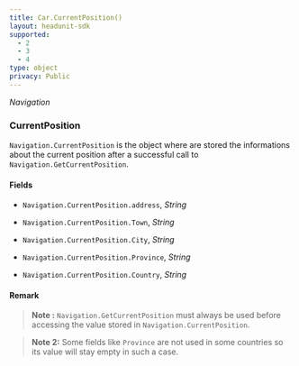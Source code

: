 ```yaml
---
title: Car.CurrentPosition()
layout: headunit-sdk
supported:
  - 2
  - 3
  - 4
type: object
privacy: Public
---
```


*Navigation*

### CurrentPosition

`Navigation.CurrentPosition` is the object where are stored the informations about the current position after a successful call to `Navigation.GetCurrentPosition`.

#### Fields

- `Navigation.CurrentPosition.address`, *String*

- `Navigation.CurrentPosition.Town`, *String*

- `Navigation.CurrentPosition.City`, *String*

- `Navigation.CurrentPosition.Province`, *String* 

- `Navigation.CurrentPosition.Country`, *String*

#### Remark

>**Note :** `Navigation.GetCurrentPosition` must always be used before accessing the value stored in `Navigation.CurrentPosition`.

>**Note 2:** Some fields like `Province` are not used in some countries so its value will stay empty in such a case.